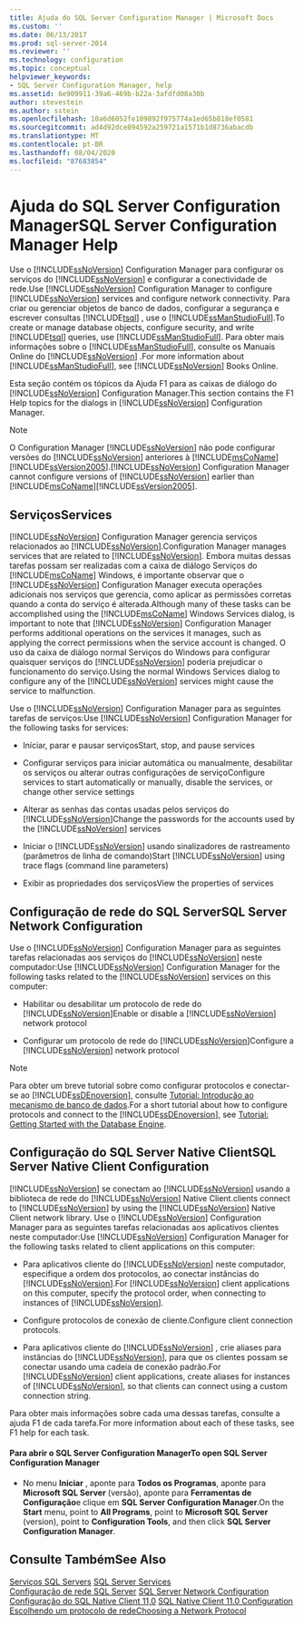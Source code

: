 ```yaml
---
title: Ajuda do SQL Server Configuration Manager | Microsoft Docs
ms.custom: ''
ms.date: 06/13/2017
ms.prod: sql-server-2014
ms.reviewer: ''
ms.technology: configuration
ms.topic: conceptual
helpviewer_keywords:
- SQL Server Configuration Manager, help
ms.assetid: 6e909911-39a6-469b-b22a-3afdfd08a30b
author: stevestein
ms.author: sstein
ms.openlocfilehash: 10a6d6052fe109892f975774a1ed65b818ef0581
ms.sourcegitcommit: ad4d92dce894592a259721a1571b1d8736abacdb
ms.translationtype: MT
ms.contentlocale: pt-BR
ms.lasthandoff: 08/04/2020
ms.locfileid: "87683854"
---
```

# <a name="sql-server-configuration-manager-help"></a><span data-ttu-id="32dc0-102">Ajuda do SQL Server Configuration Manager</span><span class="sxs-lookup"><span data-stu-id="32dc0-102">SQL Server Configuration Manager Help</span></span>
  <span data-ttu-id="32dc0-103">Use o [!INCLUDE[ssNoVersion](../../includes/ssnoversion-md.md)] Configuration Manager para configurar os serviços do [!INCLUDE[ssNoVersion](../../includes/ssnoversion-md.md)] e configurar a conectividade de rede.</span><span class="sxs-lookup"><span data-stu-id="32dc0-103">Use [!INCLUDE[ssNoVersion](../../includes/ssnoversion-md.md)] Configuration Manager to configure [!INCLUDE[ssNoVersion](../../includes/ssnoversion-md.md)] services and configure network connectivity.</span></span> <span data-ttu-id="32dc0-104">Para criar ou gerenciar objetos de banco de dados, configurar a segurança e escrever consultas [!INCLUDE[tsql](../../includes/tsql-md.md)] , use o [!INCLUDE[ssManStudioFull](../../includes/ssmanstudiofull-md.md)].</span><span class="sxs-lookup"><span data-stu-id="32dc0-104">To create or manage database objects, configure security, and write [!INCLUDE[tsql](../../includes/tsql-md.md)] queries, use [!INCLUDE[ssManStudioFull](../../includes/ssmanstudiofull-md.md)].</span></span> <span data-ttu-id="32dc0-105">Para obter mais informações sobre o [!INCLUDE[ssManStudioFull](../../includes/ssmanstudiofull-md.md)], consulte os Manuais Online do [!INCLUDE[ssNoVersion](../../includes/ssnoversion-md.md)] .</span><span class="sxs-lookup"><span data-stu-id="32dc0-105">For more information about [!INCLUDE[ssManStudioFull](../../includes/ssmanstudiofull-md.md)], see [!INCLUDE[ssNoVersion](../../includes/ssnoversion-md.md)] Books Online.</span></span>  
  
 <span data-ttu-id="32dc0-106">Esta seção contém os tópicos da Ajuda F1 para as caixas de diálogo do [!INCLUDE[ssNoVersion](../../includes/ssnoversion-md.md)] Configuration Manager.</span><span class="sxs-lookup"><span data-stu-id="32dc0-106">This section contains the F1 Help topics for the dialogs in [!INCLUDE[ssNoVersion](../../includes/ssnoversion-md.md)] Configuration Manager.</span></span>  
  
> [!NOTE]  
>  <span data-ttu-id="32dc0-107">O Configuration Manager [!INCLUDE[ssNoVersion](../../includes/ssnoversion-md.md)] não pode configurar versões do [!INCLUDE[ssNoVersion](../../includes/ssnoversion-md.md)] anteriores à [!INCLUDE[msCoName](../../includes/msconame-md.md)][!INCLUDE[ssVersion2005](../../includes/ssversion2005-md.md)].</span><span class="sxs-lookup"><span data-stu-id="32dc0-107">[!INCLUDE[ssNoVersion](../../includes/ssnoversion-md.md)] Configuration Manager cannot configure versions of [!INCLUDE[ssNoVersion](../../includes/ssnoversion-md.md)] earlier than [!INCLUDE[msCoName](../../includes/msconame-md.md)][!INCLUDE[ssVersion2005](../../includes/ssversion2005-md.md)].</span></span>  
  
## <a name="services"></a><span data-ttu-id="32dc0-108">Serviços</span><span class="sxs-lookup"><span data-stu-id="32dc0-108">Services</span></span>  
 [!INCLUDE[ssNoVersion](../../includes/ssnoversion-md.md)] <span data-ttu-id="32dc0-109">Configuration Manager gerencia serviços relacionados ao [!INCLUDE[ssNoVersion](../../includes/ssnoversion-md.md)].</span><span class="sxs-lookup"><span data-stu-id="32dc0-109">Configuration Manager manages services that are related to [!INCLUDE[ssNoVersion](../../includes/ssnoversion-md.md)].</span></span> <span data-ttu-id="32dc0-110">Embora muitas dessas tarefas possam ser realizadas com a caixa de diálogo Serviços do [!INCLUDE[msCoName](../../includes/msconame-md.md)] Windows, é importante observar que o [!INCLUDE[ssNoVersion](../../includes/ssnoversion-md.md)] Configuration Manager executa operações adicionais nos serviços que gerencia, como aplicar as permissões corretas quando a conta do serviço é alterada.</span><span class="sxs-lookup"><span data-stu-id="32dc0-110">Although many of these tasks can be accomplished using the [!INCLUDE[msCoName](../../includes/msconame-md.md)] Windows Services dialog, is important to note that [!INCLUDE[ssNoVersion](../../includes/ssnoversion-md.md)] Configuration Manager performs additional operations on the services it manages, such as applying the correct permissions when the service account is changed.</span></span> <span data-ttu-id="32dc0-111">O uso da caixa de diálogo normal Serviços do Windows para configurar quaisquer serviços do [!INCLUDE[ssNoVersion](../../includes/ssnoversion-md.md)] poderia prejudicar o funcionamento do serviço.</span><span class="sxs-lookup"><span data-stu-id="32dc0-111">Using the normal Windows Services dialog to configure any of the [!INCLUDE[ssNoVersion](../../includes/ssnoversion-md.md)] services might cause the service to malfunction.</span></span>  
  
 <span data-ttu-id="32dc0-112">Use o [!INCLUDE[ssNoVersion](../../includes/ssnoversion-md.md)] Configuration Manager para as seguintes tarefas de serviços:</span><span class="sxs-lookup"><span data-stu-id="32dc0-112">Use [!INCLUDE[ssNoVersion](../../includes/ssnoversion-md.md)] Configuration Manager for the following tasks for services:</span></span>  
  
-   <span data-ttu-id="32dc0-113">Iníciar, parar e pausar serviços</span><span class="sxs-lookup"><span data-stu-id="32dc0-113">Start, stop, and pause services</span></span>  
  
-   <span data-ttu-id="32dc0-114">Configurar serviços para iniciar automática ou manualmente, desabilitar os serviços ou alterar outras configurações de serviço</span><span class="sxs-lookup"><span data-stu-id="32dc0-114">Configure services to start automatically or manually, disable the services, or change other service settings</span></span>  
  
-   <span data-ttu-id="32dc0-115">Alterar as senhas das contas usadas pelos serviços do [!INCLUDE[ssNoVersion](../../includes/ssnoversion-md.md)]</span><span class="sxs-lookup"><span data-stu-id="32dc0-115">Change the passwords for the accounts used by the [!INCLUDE[ssNoVersion](../../includes/ssnoversion-md.md)] services</span></span>  
  
-   <span data-ttu-id="32dc0-116">Iniciar o [!INCLUDE[ssNoVersion](../../includes/ssnoversion-md.md)] usando sinalizadores de rastreamento (parâmetros de linha de comando)</span><span class="sxs-lookup"><span data-stu-id="32dc0-116">Start [!INCLUDE[ssNoVersion](../../includes/ssnoversion-md.md)] using trace flags (command line parameters)</span></span>  
  
-   <span data-ttu-id="32dc0-117">Exibir as propriedades dos serviços</span><span class="sxs-lookup"><span data-stu-id="32dc0-117">View the properties of services</span></span>  
  
## <a name="sql-server-network-configuration"></a><span data-ttu-id="32dc0-118">Configuração de rede do SQL Server</span><span class="sxs-lookup"><span data-stu-id="32dc0-118">SQL Server Network Configuration</span></span>  
 <span data-ttu-id="32dc0-119">Use o [!INCLUDE[ssNoVersion](../../includes/ssnoversion-md.md)] Configuration Manager para as seguintes tarefas relacionadas aos serviços do [!INCLUDE[ssNoVersion](../../includes/ssnoversion-md.md)] neste computador:</span><span class="sxs-lookup"><span data-stu-id="32dc0-119">Use [!INCLUDE[ssNoVersion](../../includes/ssnoversion-md.md)] Configuration Manager for the following tasks related to the [!INCLUDE[ssNoVersion](../../includes/ssnoversion-md.md)] services on this computer:</span></span>  
  
-   <span data-ttu-id="32dc0-120">Habilitar ou desabilitar um protocolo de rede do [!INCLUDE[ssNoVersion](../../includes/ssnoversion-md.md)]</span><span class="sxs-lookup"><span data-stu-id="32dc0-120">Enable or disable a [!INCLUDE[ssNoVersion](../../includes/ssnoversion-md.md)] network protocol</span></span>  
  
-   <span data-ttu-id="32dc0-121">Configurar um protocolo de rede do [!INCLUDE[ssNoVersion](../../includes/ssnoversion-md.md)]</span><span class="sxs-lookup"><span data-stu-id="32dc0-121">Configure a [!INCLUDE[ssNoVersion](../../includes/ssnoversion-md.md)] network protocol</span></span>  
  
> [!NOTE]  
>  <span data-ttu-id="32dc0-122">Para obter um breve tutorial sobre como configurar protocolos e conectar-se ao [!INCLUDE[ssDEnoversion](../../includes/ssdenoversion-md.md)], consulte [Tutorial: Introdução ao mecanismo de banco de dados](../../relational-databases/tutorial-getting-started-with-the-database-engine.md).</span><span class="sxs-lookup"><span data-stu-id="32dc0-122">For a short tutorial about how to configure protocols and connect to the [!INCLUDE[ssDEnoversion](../../includes/ssdenoversion-md.md)], see [Tutorial: Getting Started with the Database Engine](../../relational-databases/tutorial-getting-started-with-the-database-engine.md).</span></span>  
  
## <a name="sql-server-native-client-configuration"></a><span data-ttu-id="32dc0-123">Configuração do SQL Server Native Client</span><span class="sxs-lookup"><span data-stu-id="32dc0-123">SQL Server Native Client Configuration</span></span>  
 [!INCLUDE[ssNoVersion](../../includes/ssnoversion-md.md)] <span data-ttu-id="32dc0-124">se conectam ao [!INCLUDE[ssNoVersion](../../includes/ssnoversion-md.md)] usando a biblioteca de rede do [!INCLUDE[ssNoVersion](../../includes/ssnoversion-md.md)] Native Client.</span><span class="sxs-lookup"><span data-stu-id="32dc0-124">clients connect to [!INCLUDE[ssNoVersion](../../includes/ssnoversion-md.md)] by using the [!INCLUDE[ssNoVersion](../../includes/ssnoversion-md.md)] Native Client network library.</span></span> <span data-ttu-id="32dc0-125">Use o [!INCLUDE[ssNoVersion](../../includes/ssnoversion-md.md)] Configuration Manager para as seguintes tarefas relacionadas aos aplicativos clientes neste computador:</span><span class="sxs-lookup"><span data-stu-id="32dc0-125">Use [!INCLUDE[ssNoVersion](../../includes/ssnoversion-md.md)] Configuration Manager for the following tasks related to client applications on this computer:</span></span>  
  
-   <span data-ttu-id="32dc0-126">Para aplicativos cliente do [!INCLUDE[ssNoVersion](../../includes/ssnoversion-md.md)] neste computador, especifique a ordem dos protocolos, ao conectar instâncias do [!INCLUDE[ssNoVersion](../../includes/ssnoversion-md.md)].</span><span class="sxs-lookup"><span data-stu-id="32dc0-126">For [!INCLUDE[ssNoVersion](../../includes/ssnoversion-md.md)] client applications on this computer, specify the protocol order, when connecting to instances of [!INCLUDE[ssNoVersion](../../includes/ssnoversion-md.md)].</span></span>  
  
-   <span data-ttu-id="32dc0-127">Configure protocolos de conexão de cliente.</span><span class="sxs-lookup"><span data-stu-id="32dc0-127">Configure client connection protocols.</span></span>  
  
-   <span data-ttu-id="32dc0-128">Para aplicativos cliente do [!INCLUDE[ssNoVersion](../../includes/ssnoversion-md.md)] , crie aliases para instâncias do [!INCLUDE[ssNoVersion](../../includes/ssnoversion-md.md)], para que os clientes possam se conectar usando uma cadeia de conexão padrão.</span><span class="sxs-lookup"><span data-stu-id="32dc0-128">For [!INCLUDE[ssNoVersion](../../includes/ssnoversion-md.md)] client applications, create aliases for instances of [!INCLUDE[ssNoVersion](../../includes/ssnoversion-md.md)], so that clients can connect using a custom connection string.</span></span>  
  
 <span data-ttu-id="32dc0-129">Para obter mais informações sobre cada uma dessas tarefas, consulte a ajuda F1 de cada tarefa.</span><span class="sxs-lookup"><span data-stu-id="32dc0-129">For more information about each of these tasks, see F1 help for each task.</span></span>  
  
#### <a name="to-open-sql-server-configuration-manager"></a><span data-ttu-id="32dc0-130">Para abrir o SQL Server Configuration Manager</span><span class="sxs-lookup"><span data-stu-id="32dc0-130">To open SQL Server Configuration Manager</span></span>  
  
-   <span data-ttu-id="32dc0-131">No menu **Iniciar** , aponte para **Todos os Programas**, aponte para **Microsoft SQL Server** (versão), aponte para **Ferramentas de Configuração**e clique em **SQL Server Configuration Manager**.</span><span class="sxs-lookup"><span data-stu-id="32dc0-131">On the **Start** menu, point to **All Programs**, point to **Microsoft SQL Server** (version), point to **Configuration Tools**, and then click **SQL Server Configuration Manager**.</span></span>  
  
## <a name="see-also"></a><span data-ttu-id="32dc0-132">Consulte Também</span><span class="sxs-lookup"><span data-stu-id="32dc0-132">See Also</span></span>  
 <span data-ttu-id="32dc0-133">[Serviços SQL Servers](../../../2014/tools/configuration-manager/sql-server-services.md) </span><span class="sxs-lookup"><span data-stu-id="32dc0-133">[SQL Server Services](../../../2014/tools/configuration-manager/sql-server-services.md) </span></span>  
 <span data-ttu-id="32dc0-134">[Configuração de rede SQL Server](sql-server-network-configuration.md) </span><span class="sxs-lookup"><span data-stu-id="32dc0-134">[SQL Server Network Configuration](sql-server-network-configuration.md) </span></span>  
 <span data-ttu-id="32dc0-135">[Configuração do SQL Native Client 11,0](../../../2014/tools/configuration-manager/sql-native-client-11-0-configuration.md) </span><span class="sxs-lookup"><span data-stu-id="32dc0-135">[SQL Native Client 11.0 Configuration](../../../2014/tools/configuration-manager/sql-native-client-11-0-configuration.md) </span></span>  
 [<span data-ttu-id="32dc0-136">Escolhendo um protocolo de rede</span><span class="sxs-lookup"><span data-stu-id="32dc0-136">Choosing a Network Protocol</span></span>](../../../2014/tools/configuration-manager/choosing-a-network-protocol.md)  
  
  
